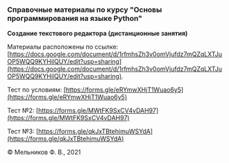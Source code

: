 ### Справочные материалы по курсу "Основы программирования на языке Python"

**Создание текстового редактора (дистанционные занятия)**

Материалы расположены по ссылке: [https://docs.google.com/document/d/1rfmhsZh3v0omVjufdz7mQZqLXTJuOP5WQQ9KYHilQUY/edit?usp=sharing](https://docs.google.com/document/d/1rfmhsZh3v0omVjufdz7mQZqLXTJuOP5WQQ9KYHilQUY/edit?usp=sharing).

Тест по условиям: [https://forms.gle/eRYmwXHjT1Wuao6y5](https://forms.gle/eRYmwXHjT1Wuao6y5)

Тест №2: [https://forms.gle/MWtFK9SxCV4vDAH97](https://forms.gle/MWtFK9SxCV4vDAH97)

Тест №3: [https://forms.gle/qkJxTBtehimuWSYdA](https://forms.gle/qkJxTBtehimuWSYdA)

© Мельников Ф. В., 2021


